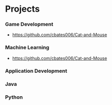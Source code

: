 # Projects

### Game Development

- https://github.com/cbates006/Cat-and-Mouse

### Machine Learning

- https://github.com/cbates006/Cat-and-Mouse

### Application Development

### Java

### Python
